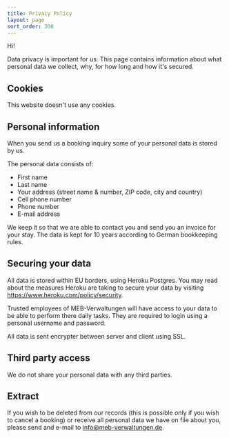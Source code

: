 ```yaml
---
title: Privacy Policy
layout: page
sort_order: 300
---
```


Hi!

Data privacy is important for us. This page contains information about what personal data we collect, why, for how long and how it's secured.

## Cookies

This website doesn't use any cookies.

## Personal information

When you send us a booking inquiry some of your personal data is stored by us. 

The personal data consists of:

* First name
* Last name
* Your address (street name & number, ZIP code, city and country)
* Cell phone number
* Phone number
* E-mail address

We keep it so that we are able to contact you and send you an invoice for your stay. The data is kept for 10 years according to German bookkeeping rules.

## Securing your data

All data is stored within EU borders, using Heroku Postgres. You may read about the measures Heroku are taking to secure your data by visiting https://www.heroku.com/policy/security.

Trusted employees of MEB-Verwaltungen will have access to your data to be able to perform there daily tasks. They are required to login using a personal username and password.

All data is sent encrypter between server and client using SSL.

## Third party access

We do not share your personal data with any third parties.

## Extract

If you wish to be deleted from our records (this is possible only if you wish to cancel a booking) or receive all personal data we have on file about you, please send and e-mail to info@meb-verwaltungen.de.